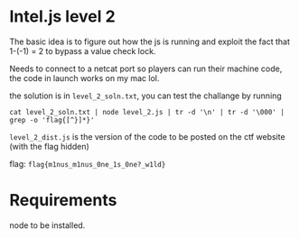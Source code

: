 # Intel.js level 2

The basic idea is to figure out how the js is running and exploit the fact that 1-(-1) = 2 to bypass a value check lock.

Needs to connect to a netcat port so players can run their machine code, the code in launch works on my mac lol.

the solution is in `level_2_soln.txt`, you can test the challange by running

```
cat level_2_soln.txt | node level_2.js | tr -d '\n' | tr -d '\000' | grep -o 'flag{[^}]*}'
```

`level_2_dist.js` is the version of the code to be posted on the ctf website (with the flag hidden)

flag: `flag{m1nus_m1nus_0ne_1s_0ne?_w1ld}`


# Requirements

node to be installed.
